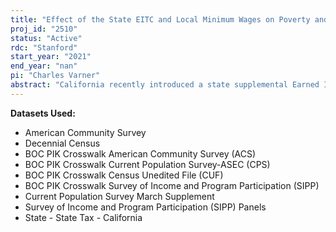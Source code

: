 ```yaml
---
title: "Effect of the State EITC and Local Minimum Wages on Poverty and Other Outcomes"
proj_id: "2510"
status: "Active"
rdc: "Stanford"
start_year: "2021"
end_year: "nan"
pi: "Charles Varner"
abstract: "California recently introduced a state supplemental Earned Income Tax Credit (EITC) with the express purpose of lowering poverty. Similarly, localities within California have increased the minimum wage in the last few years with the goal of decreasing inequality and decreasing poverty. This project seeks to understand how the California EITC and higher minimum wages impact measures of poverty and the behavioral impacts on various outcomes. These will be investigated by looking at small area poverty estimates and by looking at how the EITC and minimum wage affect poverty by those with different demographic characteristics, such as race."
---
```


**Datasets Used:**

  - American Community Survey 
  - Decennial Census 
  - BOC PIK Crosswalk American Community Survey (ACS) 
  - BOC PIK Crosswalk Current Population Survey-ASEC (CPS) 
  - BOC PIK Crosswalk Census Unedited File (CUF) 
  - BOC PIK Crosswalk Survey of Income and Program Participation (SIPP) 
  - Current Population Survey March Supplement 
  - Survey of Income and Program Participation (SIPP) Panels 
  - State - State Tax - California 

